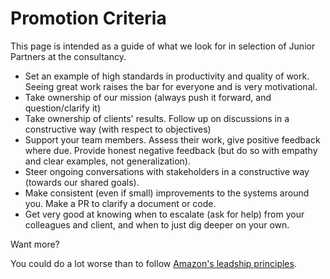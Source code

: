 
# Promotion Criteria

This page is intended as a guide of what we look for in selection of Junior Partners at the consultancy.
   
   * Set an example of high standards in productivity and quality of work. Seeing great work raises the bar for everyone and is very motivational.
   * Take ownership of our mission (always push it forward, and question/clarify it)
   * Take ownership of clients' results. Follow up on discussions in a constructive way (with respect to objectives)
   * Support your team members. Assess their work, give positive feedback where due. Provide honest negative feedback (but do so with empathy and clear examples, not generalization).
   * Steer ongoing conversations with stakeholders in a constructive way (towards our shared goals).
   * Make consistent (even if small) improvements to the systems around you. Make a PR to clarify a document or code.
   * Get very good at knowing when to escalate (ask for help) from your colleagues and client, and when to just dig deeper on your own.

Want more?

You could do a lot worse than to follow [Amazon's leadship principles](https://www.amazon.jobs/principles).
